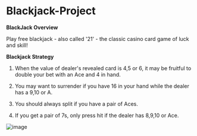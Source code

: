 # Blackjack-Project

**BlackJack Overview**

Play free blackjack - also called '21' - the classic casino card game of luck and skill!

**Blackjack Strategy**

  1. When the value of dealer's revealed card is 4,5 or 6, it may be fruitful to double your bet with an Ace and 4 in hand.

  2. You may want to surrender if you have 16 in your hand while the dealer has a 9,10 or A.

  3. You should always split if you have a pair of Aces.

  4. If you get a pair of 7s, only press hit if the dealer has 8,9,10 or Ace.

![image](https://user-images.githubusercontent.com/72288293/160308779-2db03b74-e4f9-4c23-adb3-9179e3f624fc.png)
